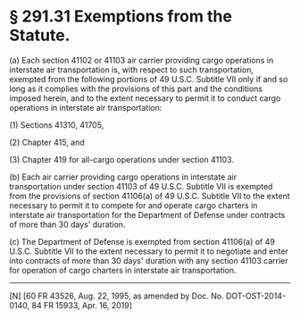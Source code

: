 # § 291.31   Exemptions from the Statute.

(a) Each section 41102 or 41103 air carrier providing cargo operations in interstate air transportation is, with respect to such transportation, exempted from the following portions of 49 U.S.C. Subtitle VII only if and so long as it complies with the provisions of this part and the conditions imposed herein, and to the extent necessary to permit it to conduct cargo operations in interstate air transportation:


(1) Sections 41310, 41705,


(2) Chapter 415, and


(3) Chapter 419 for all-cargo operations under section 41103.


(b) Each air carrier providing cargo operations in interstate air transportation under section 41103 of 49 U.S.C. Subtitle VII is exempted from the provisions of section 41106(a) of 49 U.S.C. Subtitle VII to the extent necessary to permit it to compete for and operate cargo charters in interstate air transportation for the Department of Defense under contracts of more than 30 days' duration.


(c) The Department of Defense is exempted from section 41106(a) of 49 U.S.C. Subtitle VII to the extent necessary to permit it to negotiate and enter into contracts of more than 30 days' duration with any section 41103 carrier for operation of cargo charters in interstate air transportation.



---

[N] [60 FR 43526, Aug. 22, 1995, as amended by Doc. No. DOT-OST-2014-0140, 84 FR 15933, Apr. 16, 2019]




